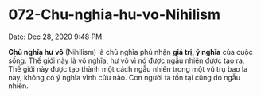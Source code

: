 # 072-Chu-nghia-hu-vo-Nihilism

Date: Dec 28, 2020 9:48 PM

**Chủ nghĩa hư vô** (Nihilism) là chủ nghĩa phủ nhận **giá trị, ý nghĩa** của cuộc sống. Thế giới này là vô nghĩa, hư vô vì nó được ngẫu nhiên được tạo ra. Thế giới này được tạo thành một cách ngẫu nhiên  trong một vũ trụ bao la này, không có ý nghĩa vĩnh cửu nào. Con người ta tồn tại cũng do ngẫu nhiên.